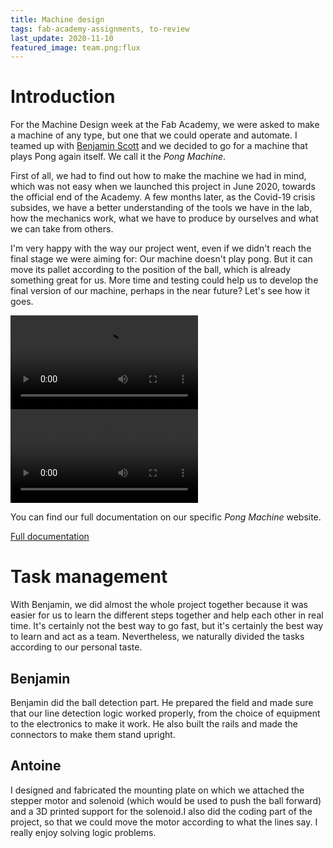 ```yaml
---
title: Machine design
tags: fab-academy-assignments, to-review
last_update: 2020-11-10
featured_image: team.png:flux
---
```


# Introduction

For the Machine Design week at the Fab Academy, we were asked to make a machine of any type, but one that we could operate and automate. I teamed up with [Benjamin Scott](https://fabacademy.org/2020/labs/barcelona/students/benjamin-scott/) and we decided to go for a machine that plays Pong again itself. We call it the *Pong Machine*.

First of all, we had to find out how to make the machine we had in mind, which was not easy when we launched this project in June 2020, towards the official end of the Academy. A few months later, as the Covid-19 crisis subsides, we have a better understanding of the tools we have in the lab, how the mechanics work, what we have to produce by ourselves and what we can take from others.

I'm very happy with the way our project went, even if we didn't reach the final stage we were aiming for: Our machine doesn't play pong. But it can move its pallet according to the position of the ball, which is already something great for us. More time and testing could help us to develop the final version of our machine, perhaps in the near future? Let's see how it goes.

<video><source src="metal-ball-compressed.mp4"></video>
<video><source src="working-prototype-compressed.mp4"></video>

You can find our full documentation on our specific *Pong Machine* website.

[Full documentation](button:http://academany.fabcloud.io/fabacademy/2020/labs/barcelona/barcelona-machines/pong-machine/)

# Task management

With Benjamin, we did almost the whole project together because it was easier for us to learn the different steps together and help each other in real time. It's certainly not the best way to go fast, but it's certainly the best way to learn and act as a team. Nevertheless, we naturally divided the tasks according to our personal taste.

## Benjamin

Benjamin did the ball detection part. He prepared the field and made sure that our line detection logic worked properly, from the choice of equipment to the electronics to make it work. He also built the rails and made the connectors to make them stand upright.

## Antoine

I designed and fabricated the mounting plate on which we attached the stepper motor and solenoid (which would be used to push the ball forward) and a 3D printed support for the solenoid.I also did the coding part of the project, so that we could move the motor according to what the lines say. I really enjoy solving logic problems.


